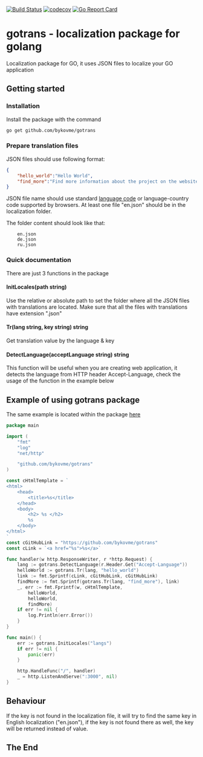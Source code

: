 [![Build Status](https://travis-ci.org/bykovme/gotrans.svg?branch=master)](https://travis-ci.org/bykovme/gotrans)
[![codecov](https://codecov.io/gh/bykovme/gotrans/branch/master/graph/badge.svg)](https://codecov.io/gh/bykovme/gotrans)
[![Go Report Card](https://goreportcard.com/badge/github.com/bykovme/gotrans)](https://goreportcard.com/report/github.com/bykovme/gotrans)

# gotrans - localization package for golang

Localization package for GO, it uses JSON files to localize your GO application

## Getting started

### Installation

Install the package with the command
```bash
go get github.com/bykovme/gotrans
```

### Prepare translation files

JSON files should use following format:

```json
{
    "hello_world":"Hello World",
    "find_more":"Find more information about the project on the website %s"
}
```

JSON file name should use standard [language code](https://en.wikipedia.org/wiki/List_of_ISO_639-1_codes) or language-country code supported by browsers. 
At least one file "en.json" should be in the localization folder.

The folder content should look like that:
```
    en.json
    de.json
    ru.json
```

### Quick documentation  

There are just 3 functions in the package

#### InitLocales(path string)

Use the relative or absolute path to set the folder where all the JSON files with translations are located. Make sure that all the files with translations have extension ".json"

#### Tr(lang string, key string) string

Get translation value by the language & key 

#### DetectLanguage(acceptLanguage string) string 

This function will be useful when you are creating web application, it detects the language from HTTP header Accept-Language, check the usage of the function in the example below

## Example of using gotrans package

The same example is located within the package [here](https://github.com/bykovme/gotrans/tree/master/example)

```go
package main

import (
	"fmt"
	"log"
	"net/http"

	"github.com/bykovme/gotrans"
)

const cHtmlTemplate = `
<html>
	<head>
		<title>%s</title>
	</head>
	<body>
		<h2> %s </h2>
		%s 
	</body>
</html>
`
const cGitHubLink = "https://github.com/bykovme/gotrans"
const cLink = `<a href="%s">%s</a>`

func handler(w http.ResponseWriter, r *http.Request) {
	lang := gotrans.DetectLanguage(r.Header.Get("Accept-Language"))
	helloWorld := gotrans.Tr(lang, "hello_world")
	link := fmt.Sprintf(cLink, cGitHubLink, cGitHubLink)
	findMore := fmt.Sprintf(gotrans.Tr(lang, "find_more"), link)
	_, err := fmt.Fprintf(w, cHtmlTemplate,
		helloWorld,
		helloWorld,
		findMore)
	if err != nil {
		log.Println(err.Error())
	}
}

func main() {
	err := gotrans.InitLocales("langs")
	if err != nil {
		panic(err)
	}

	http.HandleFunc("/", handler)
	_ = http.ListenAndServe(":3000", nil)
}
```

## Behaviour

If the key is not found in the localization file, it will try to find the same key in English localization ("en.json"), if the key is not found there as well, the key will be returned instead of value.

## The End


